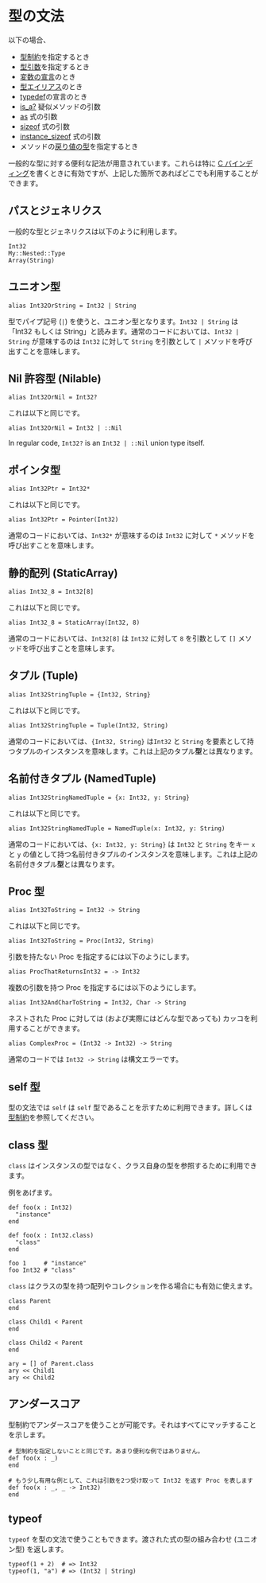 # 型の文法

以下の場合、

* [型制約](type_restrictions.html)を指定するとき
* [型引数](generics.html)を指定するとき
* [変数の宣言](declare_var.html)のとき
* [型エイリアス](alias.html)のとき
* [typedef](c_bindings/type.html)の宣言のとき
* [is_a?](is_a.html) 疑似メソッドの引数
* [as](as.html) 式の引数
*  [sizeof](sizeof.html) 式の引数
* [instance_sizeof](instance_sizeof.html) 式の引数
* メソッドの[戻り値の型](return_types.html)を指定するとき

一般的な型に対する便利な記法が用意されています。これらは特に [C バインディング](c_bindings/index.html)を書くときに有効ですが、上記した箇所であればどこでも利用することができます。

## パスとジェネリクス

一般的な型とジェネリクスは以下のように利用します。

```crystal
Int32
My::Nested::Type
Array(String)
```

## ユニオン型

```crystal
alias Int32OrString = Int32 | String
```

型でパイプ記号 (`|`) を使うと、ユニオン型となります。`Int32 | String` は「Int32 もしくは String」と読みます。通常のコードにおいては、`Int32 | String` が意味するのは `Int32` に対して `String` を引数として `|` メソッドを呼び出すことを意味します。

## Nil 許容型 (Nilable)

```crystal
alias Int32OrNil = Int32?
```

これは以下と同じです。

```crystal
alias Int32OrNil = Int32 | ::Nil
```

In regular code, `Int32?` is an `Int32 | ::Nil` union type itself.

## ポインタ型

```crystal
alias Int32Ptr = Int32*
```

これは以下と同じです。

```crystal
alias Int32Ptr = Pointer(Int32)
```

通常のコードにおいては、`Int32*` が意味するのは `Int32` に対して `*` メソッドを呼び出すことを意味します。

## 静的配列 (StaticArray)

```crystal
alias Int32_8 = Int32[8]
```

これは以下と同じです。

```crystal
alias Int32_8 = StaticArray(Int32, 8)
```

通常のコードにおいては、`Int32[8]` は `Int32` に対して `8` を引数として `[]` メソッドを呼び出すことを意味します。

## タプル (Tuple)

```crystal
alias Int32StringTuple = {Int32, String}
```

これは以下と同じです。

```crystal
alias Int32StringTuple = Tuple(Int32, String)
```

通常のコードにおいては、`{Int32, String}` は`Int32` と `String` を要素として持つタプルのインスタンスを意味します。これは上記のタプル**型**とは異なります。

## 名前付きタプル (NamedTuple)

```crystal
alias Int32StringNamedTuple = {x: Int32, y: String}
```

これは以下と同じです。

```crystal
alias Int32StringNamedTuple = NamedTuple(x: Int32, y: String)
```

通常のコードにおいては、`{x: Int32, y: String}` は `Int32` と `String` をキー `x` と `y` の値として持つ名前付きタプルのインスタンスを意味します。これは上記の名前付きタプル**型**とは異なります。

## Proc 型

```crystal
alias Int32ToString = Int32 -> String
```

これは以下と同じです。

```crystal
alias Int32ToString = Proc(Int32, String)
```

引数を持たない Proc を指定するには以下のようにします。

```crystal
alias ProcThatReturnsInt32 = -> Int32
```

複数の引数を持つ Proc を指定するには以下のようにします。

```crystal
alias Int32AndCharToString = Int32, Char -> String
```

ネストされた Proc に対しては (および実際にはどんな型であっても) カッコを利用することができます。

```crystal
alias ComplexProc = (Int32 -> Int32) -> String
```

通常のコードでは `Int32 -> String` は構文エラーです。

## self 型

型の文法では `self` は `self` 型であることを示すために利用できます。詳しくは[型制約](type_restrictions.html)を参照してください。

## class 型

`class` はインスタンスの型ではなく、クラス自身の型を参照するために利用できます。

例をあげます。

```crystal
def foo(x : Int32)
  "instance"
end

def foo(x : Int32.class)
  "class"
end

foo 1     # "instance"
foo Int32 # "class"
```

`class` はクラスの型を持つ配列やコレクションを作る場合にも有効に使えます。

```crystal
class Parent
end

class Child1 < Parent
end

class Child2 < Parent
end

ary = [] of Parent.class
ary << Child1
ary << Child2
```

## アンダースコア

型制約でアンダースコアを使うことが可能です。それはすべてにマッチすることを示します。

```crystal
# 型制約を指定しないことと同じです。あまり便利な例ではありません。
def foo(x : _)
end

# もう少し有用な例として、これは引数を2つ受け取って Int32 を返す Proc を表します
def foo(x : _, _ -> Int32)
end
```

## typeof

`typeof` を型の文法で使うこともできます。渡された式の型の組み合わせ (ユニオン型) を返します。

```crystal
typeof(1 + 2)  # => Int32
typeof(1, "a") # => (Int32 | String)
```
